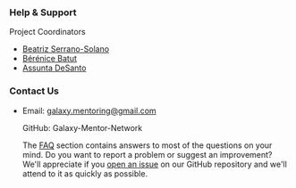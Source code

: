 ### Help & Support

 Project Coordinators
 
- [Beatriz Serrano-Solano](#)
 - [Bérénice Batut](#)
 - [Assunta DeSanto](#)
 
 ### Contact Us
 
- Email: [galaxy.mentoring@gmail.com](mailto:galaxy.mentoring@gmail.com)
  
  GitHub: Galaxy-Mentor-Network
    
  The [FAQ](#) section contains answers to most of the questions on your mind.
  Do you want to report a problem or suggest an improvement? We'll appreciate if you [open an issue](#) on our GitHub repository and we'll attend to it as quickly as possible.
   

